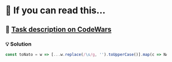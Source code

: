 # 📝 If you can read this...

## 🔗 [Task description on CodeWars](https://www.codewars.com/kata/586538146b56991861000293)

### 💡 Solution

```javascript
const toNato = w => [...w.replace(/\s/g, '').toUpperCase()].map(c => NATO[c] ? NATO[c] : c).join(' ');
```

